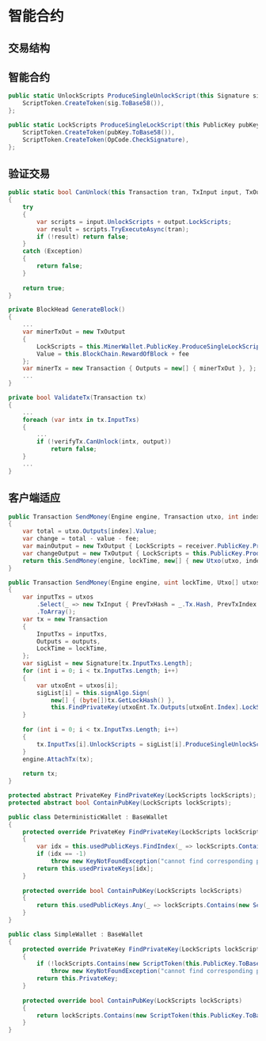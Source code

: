 # 智能合约

## 交易结构

## 智能合约

```cs
public static UnlockScripts ProduceSingleUnlockScript(this Signature sig) => (UnlockScripts)new[] {  
    ScriptToken.CreateToken(sig.ToBase58()),  
};  
```
<!-- code:ClassicBlockChain/SmartContracts/TokenScriptExtension.cs -->

```cs
public static LockScripts ProduceSingleLockScript(this PublicKey pubKey) => (LockScripts)new[] {  
    ScriptToken.CreateToken(pubKey.ToBase58()),  
    ScriptToken.CreateToken(OpCode.CheckSignature),  
};  
```
<!-- code:ClassicBlockChain/SmartContracts/TokenScriptExtension.cs -->

## 验证交易

```cs
public static bool CanUnlock(this Transaction tran, TxInput input, TxOutput output)  
{  
    try  
    {  
        var scripts = input.UnlockScripts + output.LockScripts;  
        var result = scripts.TryExecuteAsync(tran);  
        if (!result) return false;  
    }  
    catch (Exception)  
    {  
        return false;  
    }  
  
    return true;  
}  
```
<!-- code:ClassicBlockChain/SmartContracts/TokenScriptExtension.cs -->

```cs
private BlockHead GenerateBlock()  
{  
    ...  
    var minerTxOut = new TxOutput  
    {  
        LockScripts = this.MinerWallet.PublicKey.ProduceSingleLockScript(),  
        Value = this.BlockChain.RewardOfBlock + fee  
    };  
    var minerTx = new Transaction { Outputs = new[] { minerTxOut }, };  
    ...  
}  
```
<!-- code:ClassicBlockChain/Core/Engine.cs -->

```cs
private bool ValidateTx(Transaction tx)  
{  
    ...  
    foreach (var intx in tx.InputTxs)  
    {  
        ...  
        if (!verifyTx.CanUnlock(intx, output))  
            return false;  
    }  
    ...  
}  
```
<!-- code:ClassicBlockChain/Core/Engine.cs -->

## 客户端适应

```cs
public Transaction SendMoney(Engine engine, Transaction utxo, int index, IWallet receiver, int value, int fee = 0, uint lockTime = 0)  
{  
    var total = utxo.Outputs[index].Value;  
    var change = total - value - fee;  
    var mainOutput = new TxOutput { LockScripts = receiver.PublicKey.ProduceSingleLockScript(), Value = value };  
    var changeOutput = new TxOutput { LockScripts = this.PublicKey.ProduceSingleLockScript(), Value = change };  
    return this.SendMoney(engine, lockTime, new[] { new Utxo(utxo, index) }, mainOutput, changeOutput);  
}  
```
<!-- code:ClassicBlockChain/Wallet/BaseWallet.cs -->

```cs
public Transaction SendMoney(Engine engine, uint lockTime, Utxo[] utxos, params TxOutput[] outputs)  
{  
    var inputTxs = utxos  
        .Select(_ => new TxInput { PrevTxHash = _.Tx.Hash, PrevTxIndex = _.Index })  
        .ToArray();  
    var tx = new Transaction  
    {  
        InputTxs = inputTxs,  
        Outputs = outputs,  
        LockTime = lockTime,  
    };  
    var sigList = new Signature[tx.InputTxs.Length];  
    for (int i = 0; i < tx.InputTxs.Length; i++)  
    {  
        var utxoEnt = utxos[i];  
        sigList[i] = this.signAlgo.Sign(  
            new[] { (byte[])tx.GetLockHash() },  
            this.FindPrivateKey(utxoEnt.Tx.Outputs[utxoEnt.Index].LockScripts));  
    }  
  
    for (int i = 0; i < tx.InputTxs.Length; i++)  
    {  
        tx.InputTxs[i].UnlockScripts = sigList[i].ProduceSingleUnlockScript();  
    }  
    engine.AttachTx(tx);  
  
    return tx;  
}  
```
<!-- code:ClassicBlockChain/Wallet/BaseWallet.cs -->

```cs
protected abstract PrivateKey FindPrivateKey(LockScripts lockScripts);  
protected abstract bool ContainPubKey(LockScripts lockScripts);  
```
<!-- code:ClassicBlockChain/Wallet/BaseWallet.cs -->

```cs
public class DeterministicWallet : BaseWallet  
{  
    protected override PrivateKey FindPrivateKey(LockScripts lockScripts)  
    {  
        var idx = this.usedPublicKeys.FindIndex(_ => lockScripts.Contains(new ScriptToken(_.ToBase58())));  
        if (idx == -1)  
            throw new KeyNotFoundException("cannot find corresponding public key");  
        return this.usedPrivateKeys[idx];  
    }  
  
    protected override bool ContainPubKey(LockScripts lockScripts)  
    {  
        return this.usedPublicKeys.Any(_ => lockScripts.Contains(new ScriptToken(_.ToBase58())));  
    }  
}  
```
<!-- code:ClassicBlockChain/Wallet/DeterministicWallet.cs -->

```cs
public class SimpleWallet : BaseWallet  
{  
    protected override PrivateKey FindPrivateKey(LockScripts lockScripts)  
    {  
        if (!lockScripts.Contains(new ScriptToken(this.PublicKey.ToBase58())))  
            throw new KeyNotFoundException("cannot find corresponding public key");  
        return this.PrivateKey;  
    }  
  
    protected override bool ContainPubKey(LockScripts lockScripts)  
    {  
        return lockScripts.Contains(new ScriptToken(this.PublicKey.ToBase58()));  
    }  
}  
```
<!-- code:ClassicBlockChain/Wallet/SimpleWallet.cs -->
